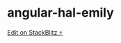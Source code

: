 # angular-hal-emily

[Edit on StackBlitz ⚡️](https://stackblitz.com/edit/angular-hal-emily?file=src/app/app.component.html)





